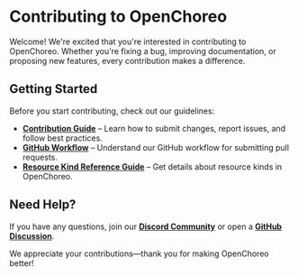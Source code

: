 # Contributing to OpenChoreo

Welcome! We're excited that you're interested in contributing to OpenChoreo. Whether you're fixing a bug, improving documentation, or proposing new features, every contribution makes a difference.

## Getting Started

Before you start contributing, check out our guidelines:

- **[Contribution Guide](./contributing.md)** – Learn how to submit changes, report issues, and follow best practices.
- **[GitHub Workflow](./github_workflow.md)** – Understand our GitHub workflow for submitting pull requests.
- **[Resource Kind Reference Guide](./resource-kind-reference-guide.md)** – Get details about resource kinds in OpenChoreo.

## Need Help?

If you have any questions, join our **[Discord Community](https://discord.gg/asqDFC8suT)** or open a **[GitHub Discussion](https://github.com/openchoreo/openchoreo/discussions)**.

We appreciate your contributions—thank you for making OpenChoreo better! 

